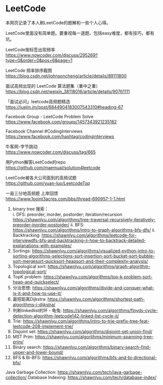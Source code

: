 # LeetCode

本网页记录了本人刷LeetCode的题解和一些个人心得。

LeetCode里面没有简单题。要重视每一道题，包括easy难度，都有技巧，都有坑。  

LeetCode按标签出现频率  
https://www.nowcoder.com/discuss/295269?type=0&order=0&pos=6&page=1

LeetCode 频率排序截图  
https://blog.csdn.net/johnsoncheng/article/details/89111800

面试高频出现的 LeetCode 算法题集（重中之重）  
https://blog.csdn.net/weixin_38118016/article/details/90761111

「面试必问」leetcode高频题精选  
https://juejin.im/post/6844904183007543310#heading-67

Facebook Group - LeetCode Problem Solve  
https://www.facebook.com/groups/1457343921235182

Facebook Channel #CodingInterviews  
https://www.facebook.com/hashtag/codinginterviews

牛客网-字节跳动  
https://www.nowcoder.com/discuss/tag/665

用Python解答LeetCode的repo  
https://github.com/maemual/solution4leetcode

LeetCode被各大公司面到的高频试题  
https://github.com/yuan-luo/LeetcodeTop

一亩三分地高频题 上岸回馈  
https://www.1point3acres.com/bbs/thread-690957-1-1.html
1. binary tree 搜索：  
    i.  DFS: preorder, inorder, postorder; iteration/recursion https://shawnlyu.com/algorithms/tree-traversal-recursively-iteratively-preorder-inorder-postorder/
    ii. BFS: https://shawnlyu.com/algorithms/intro-to-graph-algorithms-bfs-dfs/
    ii. Backtracking: https://shawnlyu.com/algorithms/leetcode-for-interviewdfs-bfs-and-backtracking-ii-how-to-backtrack-detailed-explanations-with-examples/
2. Sortings: https://shawnlyu.com/algorithms/visualized-python-intro-to-sorting-algorithms-selections-sort-insertion-sort-bucket-sort-bubble-sort-mergesort-quicksort-heapsort-and-their-complexity-analysis/
3. Topological sort: https://shawnlyu.com/algorithms/graph-algorithm-topological-sort/
4. TopK problem: https://shawnlyu.com/algorithms/top-k-problem-sort-heap-and-quickselect/
5. 分治思想: https://shawnlyu.com/algorithms/divide-and-conquer-what-is-it-and-how-to-use-it/
6. 最短距离Dijkstra: https://shawnlyu.com/algorithms/shortest-path-algorithms-i-dijkstra/
7. 判断linkedlist的环 - 龟兔: https://shawnlyu.com/algorithms/floyds-cycle-detection-algorithm-leetcode142-linked-list-cycle-ii/
8. Trie: https://shawnlyu.com/algorithms/intro-to-trie-prefix-tree-feat-leetcode-208-implement-trie/
9. Disjoint set: https://shawnlyu.com/algorithms/disjoint-set-union-find/
10. MST Prim: https://shawnlyu.com/algorithms/minimum-spanning-tree-prim/
11. Binary search: https://shawnlyu.com/algorithms/binary-search-find-upper-and-lower-bound/
12. BFS & Bi-BFS: https://shawnlyu.com/algorithms/bfs-and-bi-directional-bfs/

Java Garbage Collection: https://shawnlyu.com/tech/java-garbage-collection/
Database Indexing: https://shawnlyu.com/tech/database-index/
